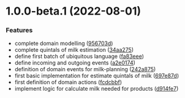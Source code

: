 # 1.0.0-beta.1 (2022-08-01)


### Features

* complete domain modelling ([956703d](https://github.com/atedeg/mdm/commit/956703d9a4144d5e95dec5264ef4e179f0ee4626))
* complete quintals of milk estimation ([34aa275](https://github.com/atedeg/mdm/commit/34aa275fb14bba2a3264679d4f7b72f67e592fbb))
* define first batch of ubiquitous language ([fa83eee](https://github.com/atedeg/mdm/commit/fa83eeeec89b037a7b3c20ef0e71828bd2039140))
* define incoming and outgoing events ([a2e0174](https://github.com/atedeg/mdm/commit/a2e01748f7a94c7d2117a44e10c7ca048f3690bb))
* definition of domain events for milk-planning ([242a875](https://github.com/atedeg/mdm/commit/242a875a1684d22ace87ba51d04b4a5b1589c790))
* first basic implementation for estimate quintals of milk ([697e87d](https://github.com/atedeg/mdm/commit/697e87df07da321d200e29d499396b362743f9cf))
* first definition of domain actions ([fcdcbbf](https://github.com/atedeg/mdm/commit/fcdcbbf16818d8103e595fd9f44476f77e2fa0be))
* implement logic for calculate milk needed for products ([d914fe7](https://github.com/atedeg/mdm/commit/d914fe7bafa9211be938c4bd61d064bf8f9774e0))
